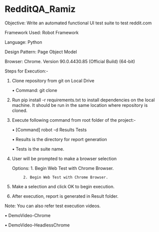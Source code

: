 # RedditQA_Ramiz

Objective: Write an automated functional UI test suite to test reddit.com

Framework Used: Robot Framework

Language: Python

Design Pattern: Page Object Model

Browser: Chrome. Version 90.0.4430.85 (Official Build) (64-bit)

Steps for Execution:-
1.	Clone repository from git on Local Drive

    •	Command: git clone <repository path>
    
2.	Run pip install -r requirements.txt to install dependencies on the local machine. It should be run in the same location where repository is cloned.

3.	Execute following command from root folder of the project:-

    •	[Command] robot -d Results Tests
    
    •	Results is the directory for report generation
    
    •	Tests is the suite name.

4.	User will be prompted to make a browser selection
    
    Options: 1. Begin Web Test with Chrome Browser.
             
             2. Begin Web Test with Chrome Browser.

5.	Make a selection and click OK to begin execution.

6.	After execution, report is generated in Result folder.

Note: You can also refer test execution videos.

•	DemoVideo-Chrome

•	DemoVideo-HeadlessChrome



